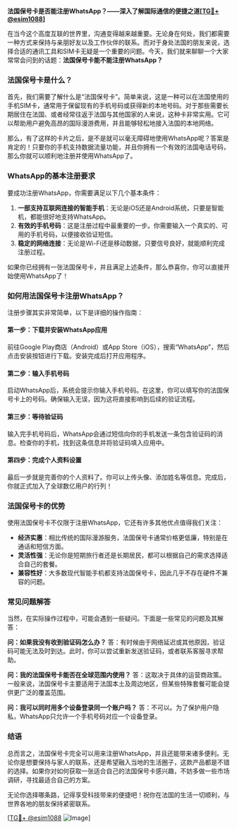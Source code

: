 **法国保号卡是否能注册WhatsApp？——深入了解国际通信的便捷之道[[TG💪+ @esim1088](https://t.me/s/esim1088)]**

在当今这个高度互联的世界里，沟通变得越来越重要。无论身在何处，我们都需要一种方式来保持与亲朋好友以及工作伙伴的联系。而对于身处法国的朋友来说，选择合适的通讯工具和SIM卡无疑是一个重要的问题。今天，我们就来聊聊一个大家常常会问到的话题：**法国保号卡能不能注册WhatsApp？**

### 法国保号卡是什么？

首先，我们需要了解什么是“法国保号卡”。简单来说，这是一种可以在法国使用的手机SIM卡，通常用于保留现有的手机号码或获得新的本地号码。对于那些需要长期居住在法国、或者经常往返于法国与其他国家的人来说，这种卡非常实用。它可以帮助用户避免高昂的国际漫游费用，并且能够轻松地接入法国的本地网络。

那么，有了这样的卡片之后，是不是就可以毫无障碍地使用WhatsApp呢？答案是肯定的！只要你的手机支持数据流量功能，并且你拥有一个有效的法国电话号码，那么你就可以顺利地注册并使用WhatsApp了。

### WhatsApp的基本注册要求

要成功注册WhatsApp，你需要满足以下几个基本条件：
1. **一部支持互联网连接的智能手机**：无论是iOS还是Android系统，只要是智能机，都能很好地支持WhatsApp。
2. **有效的手机号码**：这是注册过程中最重要的一步。你需要输入一个真实的、可用的手机号码，以便接收验证短信。
3. **稳定的网络连接**：无论是Wi-Fi还是移动数据，只要信号良好，就能顺利完成注册过程。

如果你已经拥有一张法国保号卡，并且满足上述条件，那么恭喜你，你可以直接开始使用WhatsApp了！

### 如何用法国保号卡注册WhatsApp？

注册步骤其实非常简单，以下是详细的操作指南：

#### 第一步：下载并安装WhatsApp应用
前往Google Play商店（Android）或App Store（iOS），搜索“WhatsApp”，然后点击安装按钮进行下载。安装完成后打开应用程序。

#### 第二步：输入手机号码
启动WhatsApp后，系统会提示你输入手机号码。在这里，你可以填写你的法国保号卡上的号码。确保输入无误，因为这将直接影响到后续的验证流程。

#### 第三步：等待验证码
输入完手机号码后，WhatsApp会通过短信向你的手机发送一条包含验证码的消息。检查你的手机，找到这条信息并将验证码填入应用中。

#### 第四步：完成个人资料设置
最后一步就是完善你的个人资料了。你可以上传头像、添加姓名等信息。完成后，你就正式加入了全球数亿用户的行列！

### 法国保号卡的优势

使用法国保号卡不仅限于注册WhatsApp，它还有许多其他优点值得我们关注：
- **经济实惠**：相比传统的国际漫游服务，法国保号卡通常价格更低廉，特别是在通话和短信方面。
- **灵活性强**：无论你是短期旅行者还是长期居民，都可以根据自己的需求选择适合自己的套餐。
- **兼容性好**：大多数现代智能手机都支持法国保号卡，因此几乎不存在硬件不兼容的问题。

### 常见问题解答

当然，在实际操作过程中，可能会遇到一些疑问。下面是一些常见的问题及其解答：

**问：如果我没有收到验证码怎么办？**
答：有时候由于网络延迟或其他原因，验证码可能无法及时到达。此时，你可以尝试重新发送验证码，或者联系客服寻求帮助。

**问：我的法国保号卡能否在全球范围内使用？**
答：这取决于具体的运营商政策。一般来说，法国保号卡主要适用于法国本土及周边地区，但某些特殊套餐可能会提供更广泛的覆盖范围。

**问：我可以同时用多个设备登录同一个账户吗？**
答：不可以。为了保护用户隐私，WhatsApp只允许一个手机号码对应一个设备登录。

### 结语

总而言之，法国保号卡完全可以用来注册WhatsApp，并且还能带来诸多便利。无论你是想要保持与家人的联系，还是希望融入当地的生活圈子，这款产品都是不错的选择。如果你对如何获取一张适合自己的法国保号卡感兴趣，不妨多做一些市场调研，寻找最适合自己的方案。

无论你选择哪条路，记得享受科技带来的便捷吧！祝你在法国的生活一切顺利，与世界各地的朋友保持紧密联系。

[[TG💪+ @esim1088](https://t.me/s/esim1088) ![Image](https://i.postimg.cc/4NQfJmqS/Snipaste-2025-05-13-00-14-12.png)]